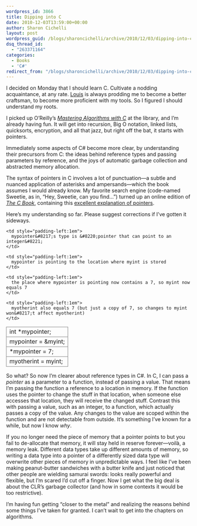 ```yaml
---
wordpress_id: 3866
title: Dipping into C
date: 2010-12-03T13:59:00+00:00
author: Sharon Cichelli
layout: post
wordpress_guid: /blogs/sharoncichelli/archive/2010/12/03/dipping-into-c.aspx
dsq_thread_id:
  - "263371164"
categories:
  - Books
  - 'C#'
redirect_from: "/blogs/sharoncichelli/archive/2010/12/03/dipping-into-c.aspx/"
---
```

I decided on Monday that I should learn C. Cultivate a nodding acquaintance, at any rate. [Louis](/blogs/louissalin/) is always prodding me to become a better craftsman, to become more proficient with my tools. So I figured I should understand my roots.

I picked up O&#8217;Reilly&#8217;s _[Mastering Algorithms with C](http://oreilly.com/catalog/9781565924536)_ at the library, and I&#8217;m already having fun. It will get into recursion, Big O notation, linked lists, quicksorts, encryption, and all that jazz, but right off the bat, it starts with pointers.

Immediately some aspects of C# become more clear, by understanding their precursors from C: the ideas behind reference types and passing parameters by reference, and the joys of automatic garbage collection and abstracted memory allocation.

The syntax of pointers in C involves a lot of punctuation&mdash;a subtle and nuanced application of asterisks and ampersands&mdash;which the book assumes I would already know. My favorite search engine (code-named Sweetie, as in, &#8220;Hey, Sweetie, can you find&#8230;&#8221;) turned up an online edition of _[The C Book](http://publications.gbdirect.co.uk/c_book/)_, containing this [excellent explanation of pointers](http://publications.gbdirect.co.uk/c_book/chapter5/pointers.html).

Here&#8217;s my understanding so far. Please suggest corrections if I&#8217;ve gotten it sideways.

<table>
  <tr>
    <td style="border: 1px solid gray">
      int *mypointer;
    </td>
    
    <td style="padding-left:1em">
      mypointer&#8217;s type is &#8220;pointer that can point to an integer&#8221;
    </td>
  </tr>
  
  <tr>
    <td style="border: 1px solid gray">
      mypointer = &myint;
    </td>
    
    <td style="padding-left:1em">
      mypointer is pointing to the location where myint is stored
    </td>
  </tr>
  
  <tr>
    <td style="border: 1px solid gray">
      *mypointer = 7;
    </td>
    
    <td style="padding-left:1em">
      the place where mypointer is pointing now contains a 7, so myint now equals 7
    </td>
  </tr>
  
  <tr>
    <td style="border: 1px solid gray">
      myotherint = myint;
    </td>
    
    <td style="padding-left:1em">
      myotherint also equals 7 (but just a copy of 7, so changes to myint won&#8217;t affect myotherint)
    </td>
  </tr>
</table>

So what? So now I&#8217;m clearer about reference types in C#. In C, I can pass a _pointer_ as a parameter to a function, instead of passing a value. That means I&#8217;m passing the function a reference to a location in memory. If the function uses the pointer to change the stuff in that location, when someone else accesses that location, they will receive the changed stuff. Contrast this with passing a value, such as an integer, to a function, which actually passes a copy of the value. Any changes to the value are scoped within the function and are not detectable from outside. It&#8217;s something I&#8217;ve known for a while, but now I know _why_.

If you no longer need the piece of memory that a pointer points to but you fail to de-allocate that memory, it will stay held in reserve forever&mdash;voil&agrave;, a memory leak. Different data types take up different amounts of memory, so writing a data type into a pointer of a differently sized data type will overwrite other pieces of memory in unpredictable ways. I feel like I&#8217;ve been making peanut-butter sandwiches with a butter knife and just noticed that other people are wielding samurai swords: looks really powerful and flexible, but I&#8217;m scared I&#8217;d cut off a finger. Now I get what the big deal is about the CLR&#8217;s garbage collector (and how in some contexts it would be too restrictive).

I&#8217;m having fun getting &#8220;closer to the metal&#8221; and realizing the reasons behind some things I&#8217;ve taken for granted. I can&#8217;t wait to get into the chapters on algorithms.